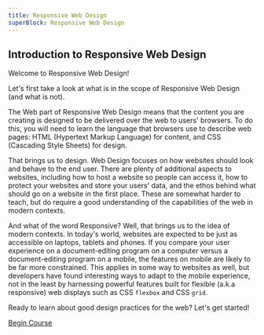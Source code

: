 ```yaml
---
title: Responsive Web Design
superBlock: Responsive Web Design
---
```

## Introduction to Responsive Web Design

Welcome to Responsive Web Design!

Let's first take a look at what is in the scope of Responsive Web Design (and what is not).

The Web part of Responsive Web Design means that the content you are creating is designed to be delivered over the web to users' browsers. To do this, you will need to learn the language that browsers use to describe web pages: HTML (Hypertext Markup Language) for content, and CSS (Cascading Style Sheets) for design.

That brings us to design. Web Design focuses on how websites should look and behave to the end user. There are plenty of additional aspects to websites, including how to host a website so people can access it, how to protect your websites and store your users' data, and the ethos behind what should go on a website in the first place. These are somewhat harder to teach, but do require a good understanding of the capabilities of the web in modern contexts. 

And what of the word Responsive? Well, that brings us to the idea of modern contexts. In today's world, websites are expected to be just as accessible on laptops, tablets and phones. If you compare your user experience on a document-editing program on a computer versus a document-editing program on a mobile, the features on mobile are likely to be far more constrained. This applies in some way to websites as well, but developers have found interesting ways to adapt to the mobile experience, not in the least by harnessing powerful features built for flexible (a.k.a responsive) web displays such as CSS `flexbox` and CSS `grid`.

Ready to learn about good design practices for the web? Let's get started!

[Begin Course](https://www.freecodecamp.org/learn/responsive-web-design/basic-html-and-html5/)
